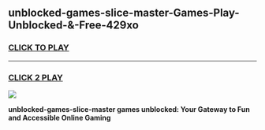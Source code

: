 
## unblocked-games-slice-master-Games-Play-Unblocked-&-Free-429xo
<h3>
<a href="https://premium76.site?title=unblocked-games-slice-master&ref=24A">CLICK TO PLAY</a></h3>
<hr>

<h3>
<a href="https://premium76.site?title=unblocked-games-slice-master&ref=24A">CLICK 2 PLAY</a>
  
</h3>

<a href="https://premium76.site?title=unblocked-games-slice-master&ref=24A"><img src="https://clearcache.store/games.png"></a>


**unblocked-games-slice-master games unblocked: Your Gateway to Fun and Accessible Online Gaming**
